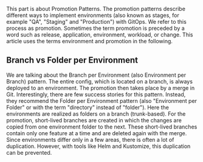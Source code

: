 This part is about Promotion Patterns.
The promotion patterns describe different ways to implement environments (also known as stages, for example "QA", "Staging" and "Production") with GitOps. 
We refer to this process as promotion.
Sometimes the term promotion is preceded by a word such as release, application, environment, workload, or change. 
This article uses the terms environment and promotion in the following.

Branch vs Folder per Environment
---
 We are talking about the Branch per Environment (also Environment per Branch) pattern. 
 The entire config, which is located on a branch, is always deployed to an environment. 
 The promotion then takes place by a merge in Git. Interestingly, there are few success stories for this pattern.
 Instead, they recommend the Folder per Environment pattern (also "Environment per Folder" or with the term "directory" instead of "folder"). 
 Here the environments are realized as folders on a branch (trunk-based). For the promotion, short-lived branches are created in which the changes are copied from one environment folder to the next.
 These short-lived branches contain only one feature at a time and are deleted again with the merge. 
 Since environments differ only in a few areas, there is often a lot of duplication.
 However, with tools like Helm and Kustomize, this duplication can be prevented.
